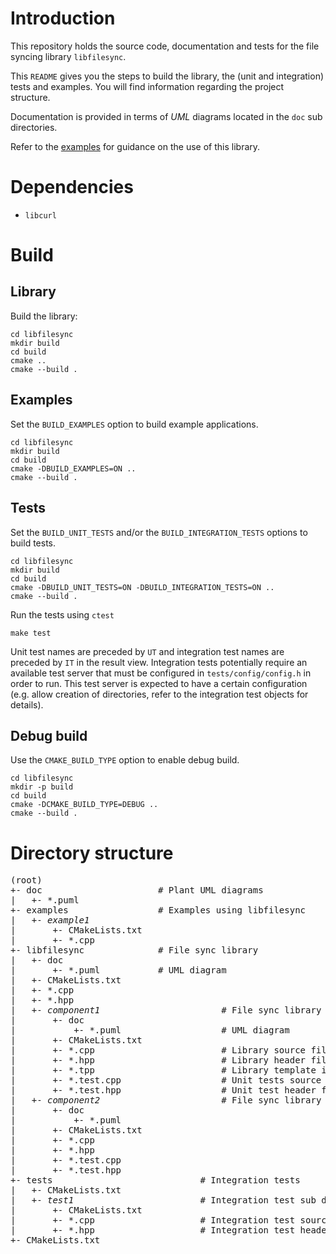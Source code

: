 # Introduction

This repository holds the source code, documentation and tests for the file syncing library `libfilesync`.

This `README` gives you the steps to build the library, the (unit and integration) tests and examples.
You will find information regarding the project structure.

Documentation is provided in terms of <em>UML</em> diagrams located in the `doc` sub directories.

Refer to the [examples](#examples) for guidance on the use of this library.

# Dependencies

- `libcurl`

# Build

## Library

Build the library:
```shell
cd libfilesync
mkdir build
cd build
cmake ..
cmake --build .
```

## Examples

Set the `BUILD_EXAMPLES` option to build example applications.

```shell
cd libfilesync
mkdir build
cd build
cmake -DBUILD_EXAMPLES=ON ..
cmake --build .
```

## Tests

Set the `BUILD_UNIT_TESTS` and/or the `BUILD_INTEGRATION_TESTS` options to build tests.

```shell
cd libfilesync
mkdir build
cd build
cmake -DBUILD_UNIT_TESTS=ON -DBUILD_INTEGRATION_TESTS=ON ..
cmake --build .
```

Run the tests using `ctest`
```shell
make test
```

Unit test names are preceded by `UT` and integration test names are preceded by `IT` in the result view. Integration tests potentially require an available test server that must be configured in `tests/config/config.h` in order to run. This test server is expected to have a certain configuration (e.g. allow creation of directories, refer to the integration test objects for details).

## Debug build

Use the `CMAKE_BUILD_TYPE` option to enable debug build.

```shell
cd libfilesync
mkdir -p build
cd build
cmake -DCMAKE_BUILD_TYPE=DEBUG ..
cmake --build .
```

# Directory structure

<pre>
(root)
+- doc                      # Plant UML diagrams
|   +- *.puml
+- examples                 # Examples using libfilesync
|   +- <em>example1</em>
|       +- CMakeLists.txt
|       +- *.cpp
+- libfilesync              # File sync library
|   +- doc
|       +- *.puml           # UML diagram 
|   +- CMakeLists.txt
|   +- *.cpp
|   +- *.hpp
|   +- <em>component1</em>                       # File sync library component sub directory
|       +- doc
|           +- *.puml                   # UML diagram
|       +- CMakeLists.txt
|       +- *.cpp                        # Library source file
|       +- *.hpp                        # Library header file
|       +- *.tpp                        # Library template implementation file
|       +- *.test.cpp                   # Unit tests source file
|       +- *.test.hpp                   # Unit test header file
|   +- <em>component2</em>                       # File sync library component sub directory
|       +- doc
|           +- *.puml                   
|       +- CMakeLists.txt
|       +- *.cpp
|       +- *.hpp
|       +- *.test.cpp
|       +- *.test.hpp
+- tests                            # Integration tests
|   +- CMakeLists.txt
|   +- <em>test1</em>                        # Integration test sub directory
|       +- CMakeLists.txt
|       +- *.cpp                    # Integration test source file
|       +- *.hpp                    # Integration test header file
+- CMakeLists.txt
</pre>